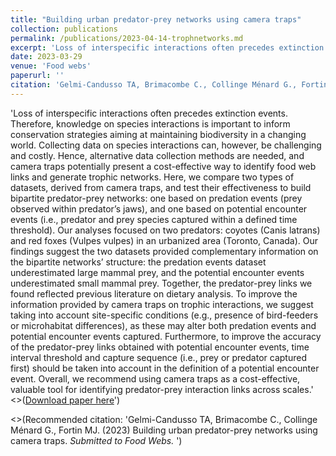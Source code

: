 ```yaml
---
title: "Building urban predator-prey networks using camera traps"
collection: publications
permalink: /publications/2023-04-14-trophnetworks.md
excerpt: 'Loss of interspecific interactions often precedes extinction events, making it important to inform conservation strategies. However, collecting data on species interactions can be challenging and costly. Hence, alternative data collection methods are needed, and camera traps potentially present a cost-effective way to identify food web links and generate trophic networks. We compared two types of datasets derived from camera traps, and test their effectiveness to build bipartite predator-prey networks. Our findings suggest the two datasets provided complementary information on the bipartite networks’ structure: the predation events dataset underestimated large mammal prey, and the potential encounter events underestimated small mammal prey. Together, the predator-prey links we found reflected previous literature on dietary analysis. To improve the information provided by camera traps on trophic interactions, we suggest taking into account site-specific conditions (e.g., presence of bird-feeders or microhabitat differences), as these may alter both predation events and potential encounter events captured. Furthermore, to improve the accuracy of the predator-prey links obtained with potential encounter events, time interval threshold and capture sequence (i.e., prey or predator captured first) should be taken into account in the definition of a potential encounter event. Overall, we recommend using camera traps as a cost-effective, valuable tool for identifying predator-prey interaction links across scales.'
date: 2023-03-29
venue: 'Food webs'
paperurl: ''
citation: 'Gelmi-Candusso TA, Brimacombe C., Collinge Ménard G., Fortin MJ. (2023) Building urban predator-prey networks using camera traps. <i>Submitted to Food Webs. </i> '
---
```

'Loss of interspecific interactions often precedes extinction events. Therefore, knowledge on species interactions is important to inform conservation strategies aiming at maintaining biodiversity in a changing world. Collecting data on species interactions can, however, be challenging and costly. Hence, alternative data collection methods are needed, and camera traps potentially present a cost-effective way to identify food web links and generate trophic networks. Here, we compare two types of datasets, derived from camera traps, and test their effectiveness to build bipartite predator-prey networks: one based on predation events (prey observed within predator’s jaws), and one based on potential encounter events (i.e., predator and prey species captured within a defined time threshold). Our analyses focused on two predators: coyotes (Canis latrans) and red foxes (Vulpes vulpes) in an urbanized area (Toronto, Canada). Our findings suggest the two datasets provided complementary information on the bipartite networks’ structure: the predation events dataset underestimated large mammal prey, and the potential encounter events underestimated small mammal prey. Together, the predator-prey links we found reflected previous literature on dietary analysis. To improve the information provided by camera traps on trophic interactions, we suggest taking into account site-specific conditions (e.g., presence of bird-feeders or microhabitat differences), as these may alter both predation events and potential encounter events captured. Furthermore, to improve the accuracy of the predator-prey links obtained with potential encounter events, time interval threshold and capture sequence (i.e., prey or predator captured first) should be taken into account in the definition of a potential encounter event. Overall, we recommend using camera traps as a cost-effective, valuable tool for identifying predator-prey interaction links across scales.'
<>([Download paper here](https://www.researchgate.net/publication/369831119_Dynamic_connectivity_assessment_for_a_terrestrial_predator_in_a_metropolitan_region)')

<>(Recommended citation: 'Gelmi-Candusso TA, Brimacombe C., Collinge Ménard G., Fortin MJ. (2023) Building urban predator-prey networks using camera traps. <i>Submitted to Food Webs. </i>')
